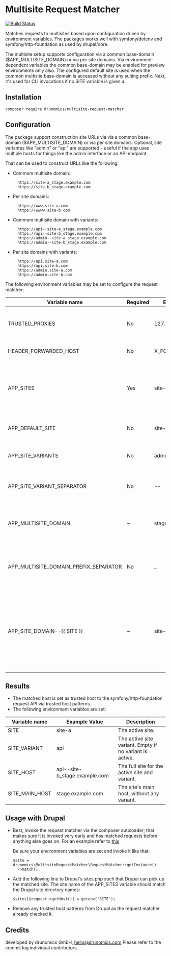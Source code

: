 # Multisite Request Matcher

[![Build Status](https://travis-ci.com/drunomics/multisite-request-matcher.svg?branch=1.x)](https://travis-ci.com/drunomics/multisite-request-matcher)

Matches requests to multisites based upon configuration driven by environment variables.
The packages works well with symfony/dotenv and symfony/http-foundation as used by drupal/core.

The multisite setup supports configuration via a common base-domain ($APP_MULTISITE_DOMAIN) or via
per site domains. Via environment-dependent variables the common base-domain may be enabled for preview
environments only also. The configured default site is used when the common multisite base-domain is accessed without
any suiting prefix. Next, it's used for CLI invocations if no SITE variable is given a.

## Installation

    composer require drunomics/multisite-request-matcher

## Configuration

The package support construction site URLs via via a common base-domain ($APP_MULTISITE_DOMAIN) or via per site domains.
Optional, site variantes like "admin" or "api" are supported - useful if the app uses multiple hosts for things like the
admin interface or an API endpoint.

That can be used to construct URLs like the following:

- Commom multisite domain:

        https://site-a_stage.example.com
        https://site-b_stage.example.com

- Per site domains:

        https://www.site-a.com
        https://wwww.site-b.com

- Commom multisite domain with variants:

        https://api--site-a_stage.example.com
        https://api--site-b_stage.example.com
        https://admin--site-a_stage.example.com
        https://admin--site-b_stage.example.com

- Per site domains with variants:

        https://api.site-a.com
        https://api.site-b.com
        https://admin.site-a.com
        https://admin.site-b.com


The following environment variables may be set to configure the request matcher:

| Variable name | Required | Example Value | Description |
| ------------- | -------- | ------------- | ------------|
| TRUSTED_PROXIES | No |  127.0.0.1 | A list of IP addresses or subnets, separated by space. |
| HEADER_FORWARDED_HOST | No | X_FORWARDED_HOST | A non-standard value for the host header. | 
| APP_SITES | Yes | site-a site-b | The list of site names, separated by space. May contain lowercase characters and dashes only. |
| APP_DEFAULT_SITE | No | site-a | The default site to set. If not set, the first set will be set by default. |
| APP_SITE_VARIANTS| No | admin api | An optional list of variants; i.e. variants of the same site.|
| APP_SITE_VARIANT_SEPARATOR | No | -- | The separator between the variant name and the host, defaults to "--". |
| APP_MULTISITE_DOMAIN | ~ | stage.codebase.dev | A common base domain for all sites. Required when multisite base domains should be used. |
| APP_MULTISITE_DOMAIN_PREFIX_SEPARATOR | No | _ | The separator between the site name and the common multisite base domain. Defaults to '_'. |
| APP_SITE_DOMAIN--{{ SITE }} | ~ | site-a.com | The per-site domain - required when per-site domains should be used. One variable per site must be provided, e.g. for site-a the variable name would be `APP_SITE_DOMAIN--site-a` |

## Results

- The matched host is set as trusted host to the symfony/http-foundation request API via trusted host patterns.
- The following environment variables are set:

| Variable name | Example Value | Description |
| ------------- | ------------- | ----------- |
| SITE | site-a | The active site. |
| SITE_VARIANT | api | The active site variant. Empty if no variant is active.|
| SITE_HOST | api--site-b_stage.example.com | The full site for the active site and variant. |
| SITE_MAIN_HOST | stage.example.com | The site's main host, without any variant. |

## Usage with Drupal

* Best, invoke the request matcher via the composer autoloader; that makes sure it is invoked very early and has matched
  requests before anything else goes on. For an example refer to [this](https://github.com/drunomics/drupal-project/blob/4.x/composer.json#L58)
  
  Be sure your environment variables are set and invoke it like that:

      $site = drunomics\MultisiteRequestMatcher\RequestMatcher::getInstance()
        ->match();
  
* Add the following line to Drupal's sites.php such that Drupal can pick up the matched site. The site name of the
  APP_SITES variable should match the Drupal site directory names:

      $sites[$request->getHost()] = getenv('SITE');

* Remove any trusted host patterns from Drupal as the request matcher already checked it.

## Credits
 
  developed by drunomics GmbH, hello@drunomics.com
  Please refer to the commit log individual contributors. 
